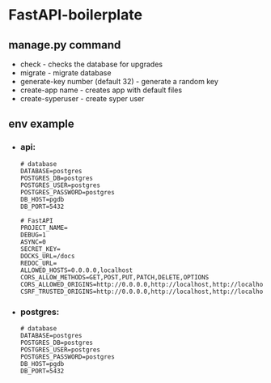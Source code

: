 # FastAPI-boilerplate

## manage.py command
   - check - checks the database for upgrades
   - migrate - migrate database
   - generate-key  number (default 32) - generate a random key
   - create-app name - creates app with default files
   - create-syperuser - create syper user

## env example

   - ### api:
        ```
        # database
        DATABASE=postgres
        POSTGRES_DB=postgres
        POSTGRES_USER=postgres
        POSTGRES_PASSWORD=postgres
        DB_HOST=pgdb
        DB_PORT=5432

        # FastAPI
        PROJECT_NAME=
        DEBUG=1
        ASYNC=0
        SECRET_KEY=
        DOCKS_URL=/docs
        REDOC_URL=
        ALLOWED_HOSTS=0.0.0.0,localhost
        CORS_ALLOW_METHODS=GET,POST,PUT,PATCH,DELETE,OPTIONS
        CORS_ALLOWED_ORIGINS=http://0.0.0.0,http://localhost,http://localhost:8000
        CSRF_TRUSTED_ORIGINS=http://0.0.0.0,http://localhost,http://localhost:8000
        ```
   - ### postgres:
        ```
        # database
        DATABASE=postgres
        POSTGRES_DB=postgres
        POSTGRES_USER=postgres
        POSTGRES_PASSWORD=postgres
        DB_HOST=pgdb
        DB_PORT=5432
        ```
